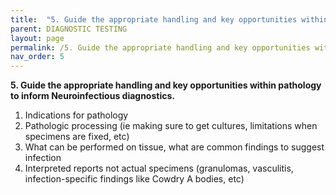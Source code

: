 ```yaml
---
title:  "5. Guide the appropriate handling and key opportunities within pathology to inform Neuroinfectious diagnostics."
parent: DIAGNOSTIC TESTING
layout: page
permalink: /5. Guide the appropriate handling and key opportunities within pathology to inform Neuroinfectious diagnostics./
nav_order: 5
---
```


**5. Guide the appropriate handling and key opportunities within pathology to inform Neuroinfectious diagnostics.**

1. Indications for pathology  
2. Pathologic processing (ie making sure to get cultures, limitations when specimens are fixed, etc)  
3. What can be performed on tissue, what are common findings to suggest infection  
4. Interpreted reports not actual specimens (granulomas, vasculitis, infection-specific findings like Cowdry A bodies, etc)

